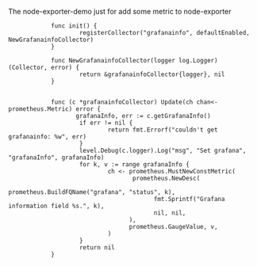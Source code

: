 The node-exporter-demo just for add some metric to node-exporter 

                func init() {
                        registerCollector("grafanainfo", defaultEnabled, NewGrafanainfoCollector)
                }

                func NewGrafanainfoCollector(logger log.Logger) (Collector, error) {
                        return &grafanainfoCollector{logger}, nil
                }


                func (c *grafanainfoCollector) Update(ch chan<- prometheus.Metric) error {
                       grafanaInfo, err := c.getGrafanaInfo()
                        if err != nil {
                                return fmt.Errorf("couldn't get grafanainfo: %w", err)
                        }
                        level.Debug(c.logger).Log("msg", "Set grafana", "grafanaInfo", grafanaInfo)
                        for k, v := range grafanaInfo {
                                ch <- prometheus.MustNewConstMetric(
                                       prometheus.NewDesc(
                                             prometheus.BuildFQName("grafana", "status", k),
                                             fmt.Sprintf("Grafana information field %s.", k),
                                             nil, nil,
                                      ),
                                      prometheus.GaugeValue, v,
                                )
                        }
                        return nil
                }
